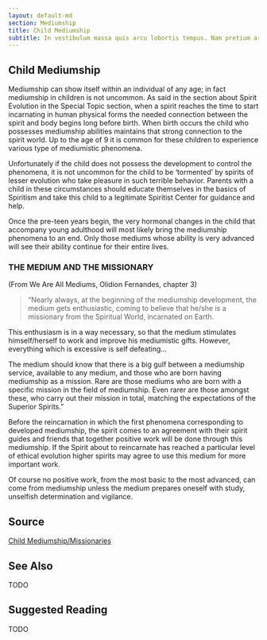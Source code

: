 ```yaml
---
layout: default-md
section: Mediumship
title: Child Mediumship
subtitle: In vestibulum massa quis arcu lobortis tempus. Nam pretium arcu in odio vulputate luctus.
---
```


## Child Mediumship

Mediumship can show itself within an individual of any age; in fact mediumship in children is not uncommon. As said in the section about Spirit Evolution in the Special Topic section, when a spirit reaches the time to start incarnating in human physical forms the needed connection between the spirit and body begins long before birth. When birth occurs the child who possesses mediumship abilities maintains that strong connection to the spirit world. Up to the age of 9 it is common for these children to experience various type of mediumistic phenomena.

Unfortunately if the child does not possess the development to control the phenomena, it is not uncommon for the child to be ‘tormented’ by spirits of lesser evolution who take pleasure in such terrible behavior. Parents with a child in these circumstances should educate themselves in the basics of Spiritism and take this child to a legitimate Spiritist Center for guidance and help.

Once the pre-teen years begin, the very hormonal changes in the child that accompany young adulthood will most likely bring the mediumship phenomena to an end. Only those mediums whose ability is very advanced will see their ability continue for their entire lives.

### THE MEDIUM AND THE MISSIONARY
(From We Are All Mediums, Olidion Fernandes, chapter 3)

> “Nearly always, at the beginning of the mediumship development, the medium gets enthusiastic, coming to believe that he/she is a missionary from the Spiritual World, incarnated on Earth.

This enthusiasm is in a way necessary, so that the medium stimulates himself/herself to work and improve his mediumistic gifts. However, everything which is excessive is self defeating…

The medium should know that there is a big gulf between a mediumship service, available to any medium, and those who are born having mediumship as a mission. Rare are those mediums who are born with a specific mission in the field of mediumship. Even rarer are those amongst these, who carry out their mission in total, matching the expectations of the Superior Spirits.”

Before the reincarnation in which the first phenomena corresponding to developed mediumship, the spirit comes to an agreement with their spirit guides and friends that together positive work will be done through this mediumship. If the Spirit about to reincarnate has reached a particular level of ethical evolution higher spirits may agree to use this medium for more important work.

Of course no positive work, from the most basic to the most advanced, can come from mediumship unless the medium prepares oneself with study, unselfish determination and vigilance.



## Source
[Child Mediumship/Missionaries](http://www.sgny.org/spiritism-guide/mediumship/child-mediums/)

## See Also
TODO


## Suggested Reading
TODO

